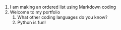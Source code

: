 1. I am making an ordered list using Markdown coding
2. Welcome to my portfolio
     1. What other coding languages do you know?
     2. Python is fun!
